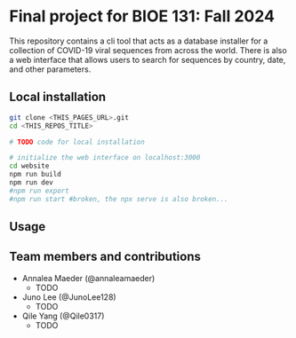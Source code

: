# Final project for BIOE 131: Fall 2024

This repository contains a cli tool that acts as a database installer for a collection of COVID-19 viral sequences from across the world. There is also a web interface that allows users to search for sequences by country, date, and other parameters.

## Local installation

```bash
git clone <THIS_PAGES_URL>.git
cd <THIS_REPOS_TITLE>

# TODO code for local installation

# initialize the web interface on localhost:3000
cd website
npm run build
npm run dev
#npm run export
#npm run start #broken, the npx serve is also broken...
```

## Usage

## Team members and contributions

- Annalea Maeder (@annaleamaeder)
    - TODO
- Juno Lee (@JunoLee128)
    - TODO
- Qile Yang (@Qile0317)
    - TODO
